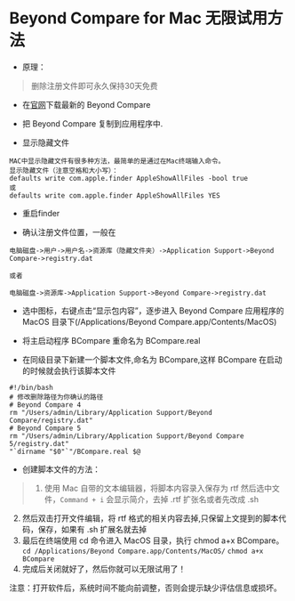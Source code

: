# Beyond Compare for Mac 无限试用方法

- 原理：
> 删除注册文件即可永久保持30天免费


- 在[官网](https://www.scootersoftware.com/download.php)下载最新的 Beyond Compare

- 把 Beyond Compare 复制到应用程序中.

- 显示隐藏文件

```
MAC中显示隐藏文件有很多种方法，最简单的是通过在Mac终端输入命令。 
显示隐藏文件（注意空格和大小写）： 
defaults write com.apple.finder AppleShowAllFiles -bool true 
或 
defaults write com.apple.finder AppleShowAllFiles YES
```

- 重启finder

- 确认注册文件位置，一般在

```
电脑磁盘->用户->用户名->资源库（隐藏文件夹）->Application Support->Beyond Compare->registry.dat

或者

电脑磁盘->资源库->Application Support->Beyond Compare->registry.dat

```

- 选中图标，右键点击“显示包内容”，逐步进入 Beyond Compare 应用程序的 MacOS 目录下(/Applications/Beyond Compare.app/Contents/MacOS)

- 将主启动程序 BCompare 重命名为 BCompare.real

- 在同级目录下新建一个脚本文件,命名为 BCompare,这样 BCompare 在启动的时候就会执行该脚本文件

```
#!/bin/bash
# 修改删除路径为你确认的路径
# Beyond Compare 4
rm "/Users/admin/Library/Application Support/Beyond Compare/registry.dat"
# Beyond Compare 5
rm "/Users/admin/Library/Application Support/Beyond Compare 5/registry.dat"
"`dirname "$0"`"/BCompare.real $@
```


- 创建脚本文件的方法：

> 1. 使用 Mac 自带的文本编辑器，将脚本内容录入保存为 rtf
然后选中文件，`Command + i` 会显示简介，去掉 .rtf 扩张名或者先改成 .sh
2. 然后双击打开文件编辑，将 rtf 格式的相关内容去掉,只保留上文提到的脚本代码，保存，如果有 .sh 扩展名就去掉
3. 最后在终端使用 cd 命令进入 MacOS 目录，执行 chmod a+x BCompare。
`cd /Applications/Beyond Compare.app/Contents/MacOS/`
`chmod a+x BCompare`
4. 完成后关闭就好了，然后你就可以无限试用了！

注意：打开软件后，系统时间不能向前调整，否则会提示缺少评估信息或损坏。

